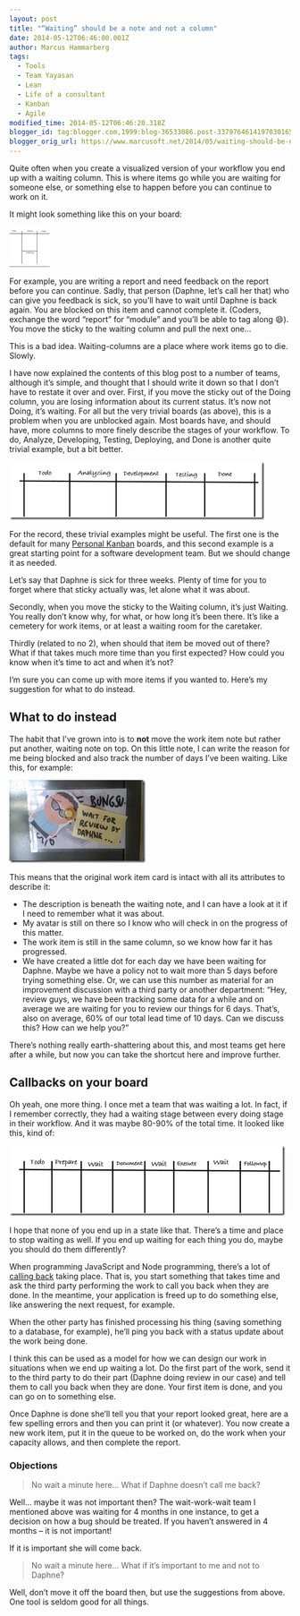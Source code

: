 ```yaml
---
layout: post
title: "“Waiting” should be a note and not a column"
date: 2014-05-12T06:46:00.001Z
author: Marcus Hammarberg
tags:
  - Tools
  - Team Yayasan
  - Lean
  - Life of a consultant
  - Kanban
  - Agile
modified_time: 2014-05-12T06:46:20.318Z
blogger_id: tag:blogger.com,1999:blog-36533086.post-3379764614197030165
blogger_orig_url: https://www.marcusoft.net/2014/05/waiting-should-be-note-and-not-column.html
---
```


Quite often when you create a visualized version of your workflow you end up with a waiting column. This is where items go while you are waiting for someone else, or something else to happen before you can continue to work on it.

It might look something like this on your board:

![example1](/img/example1_thumb%2525255B66%2525255D.png)

For example, you are writing a report and need feedback on the report before you can continue. Sadly, that person (Daphne, let’s call her that) who can give you feedback is sick, so you’ll have to wait until Daphne is back again. You are blocked on this item and cannot complete it. (Coders, exchange the word “report” for “module” and you’ll be able to tag along :smile:). You move the sticky to the waiting column and pull the next one…

This is a bad idea. Waiting-columns are a place where work items go to die. Slowly.

I have now explained the contents of this blog post to a number of teams, although it’s simple, and thought that I should write it down so that I don’t have to restate it over and over. First, if you move the sticky out of the Doing column, you are losing information about its current status. It’s now not Doing, it’s waiting. For all but the very trivial boards (as above), this is a problem when you are unblocked again. Most boards have, and should have, more columns to more finely describe the stages of your workflow. To do, Analyze, Developing, Testing, Deploying, and Done is another quite trivial example, but a bit better.

![example2](/img/example2_thumb%2525255B114%2525255D.png)

For the record, these trivial examples might be useful. The first one is the default for many [Personal Kanban](http://www.personalkanban.com/) boards, and this second example is a great starting point for a software development team. But we should change it as needed.

Let’s say that Daphne is sick for three weeks. Plenty of time for you to forget where that sticky actually was, let alone what it was about.

Secondly, when you move the sticky to the Waiting column, it’s just Waiting. You really don’t know why, for what, or how long it’s been there. It’s like a cemetery for work items, or at least a waiting room for the caretaker.

Thirdly (related to no 2), when should that item be moved out of there? What if that takes much more time than you first expected? How could you know when it’s time to act and when it’s not?

I’m sure you can come up with more items if you wanted to. Here’s my suggestion for what to do instead.

## What to do instead

The habit that I’ve grown into is to **not** move the work item note but rather put another, waiting note on top. On this little note, I can write the reason for me being blocked and also track the number of days I’ve been waiting. Like this, for example:

![2014-05-12 11.45.04](/img/2014-05-12%2525252011.45.04_thumb.jpg)

This means that the original work item card is intact with all its attributes to describe it:

- The description is beneath the waiting note, and I can have a look at it if I need to remember what it was about.
- My avatar is still on there so I know who will check in on the progress of this matter.
- The work item is still in the same column, so we know how far it has progressed.
- We have created a little dot for each day we have been waiting for Daphne. Maybe we have a policy not to wait more than 5 days before trying something else. Or, we can use this number as material for an improvement discussion with a third party or another department: “Hey, review guys, we have been tracking some data for a while and on average we are waiting for you to review our things for 6 days. That’s, also on average, 60% of our total lead time of 10 days. Can we discuss this? How can we help you?”

There’s nothing really earth-shattering about this, and most teams get here after a while, but now you can take the shortcut here and improve further.

## Callbacks on your board

Oh yeah, one more thing. I once met a team that was waiting a lot. In fact, if I remember correctly, they had a waiting stage between every doing stage in their workflow. And it was maybe 80-90% of the total time. It looked like this, kind of:

![Long wait](/img/longwait_thumb%2525255B250%2525255D.png)

I hope that none of you end up in a state like that. There’s a time and place to stop waiting as well. If you end up waiting for each thing you do, maybe you should do them differently?

When programming JavaScript and Node programming, there’s a lot of [calling back](www.marcusoft.net/2014/03/javascript-callbacks-cant-live-with.html) taking place. That is, you start something that takes time and ask the third party performing the work to call you back when they are done. In the meantime, your application is freed up to do something else, like answering the next request, for example.

When the other party has finished processing his thing (saving something to a database, for example), he’ll ping you back with a status update about the work being done.

I think this can be used as a model for how we can design our work in situations when we end up waiting a lot. Do the first part of the work, send it to the third party to do their part (Daphne doing review in our case) and tell them to call you back when they are done. Your first item is done, and you can go on to something else.

Once Daphne is done she’ll tell you that your report looked great, here are a few spelling errors and then you can print it (or whatever). You now create a new work item, put it in the queue to be worked on, do the work when your capacity allows, and then complete the report.

### Objections

> No wait a minute here… What if Daphne doesn’t call me back?

Well… maybe it was not important then? The wait-work-wait team I mentioned above was waiting for 4 months in one instance, to get a decision on how a bug should be treated. If you haven’t answered in 4 months – it is not important!

If it is important she will come back.

> No wait a minute here… What if it’s important to me and not to Daphne?

Well, don’t move it off the board then, but use the suggestions from above. One tool is seldom good for all things.
